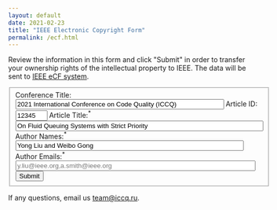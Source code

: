 ```yaml
---
layout: default
date: 2021-02-23
title: "IEEE Electronic Copyright Form"
permalink: /ecf.html
---
```


Review the information in this form and click "Submit" in order to transfer
your ownership rights of the intellectual property to IEEE.
The data will be sent to
[IEEE eCF system](https://www.ieee.org/publications/rights/copyright-main.html).

<script src="//code.jquery.com/jquery-1.9.0.min.js"></script>
<script>
var papers = {
  '01': {
    'title': 'Foreword of Organizers',
    'authors': 'Yegor Bugayenko'
  },
  '14': {
    'title': 'Towards a Prototype Based Explainable JavaScript Vulnerability Prediction Model',
    'authors': 'Balázs Mosolygó, Norbert Vándor, Gábor Antal, Péter Hegedűs and Rudolf Ferenc'
  },
  '19': {
    'title': 'An Efficient Dynamic Analysis Tool for Checking Durable Linearizability',
    'authors': 'Christina Peterson and Damian Dechev'
  },
  '20': {
    'title': 'Qualitative and Quantitative Analysis of Callgraph Algorithms for PYTHON',
    'authors': 'Sriteja Kummita, Goran Piskachev, Johannes Spaeth and Eric Bodden'
  },
  '23': {
    'title': 'Exploring the Effect of NULL Usage in Source Code',
    'authors': 'Ekaterina Garmash and Anton Cheshkov'
  },
  '24': {
    'title': 'Striffs: Architectural Component Diagrams for Code Reviews',
    'authors': 'Muntazir Fadhel and Emil Sekerinski'
  },
  '16': {
    'title': 'Raising Security Awareness using Cybersecurity Challenges in Embedded Programming Courses',
    'authors': 'Tiago Espinha Gasiba, Samra Hodzic, Ulrike Lechner and Maria Pinto-Albuquerque'
  },
};
$(function() {
  let p = new URLSearchParams(window.location.search);
  aid = p.get('id');
  var details = papers[aid];
  if (details == undefined) {
    window.location.href = "/404.html";
  }
  $('input[name="ArtId"]').val(aid);
  $('input[name="ArtTitle"]').val(details.title);
  $('input[name="AuthName"]').val(details.authors);
});
</script>

<form action="https://ecopyright.ieee.org/ECTT/IntroPage.jsp" method="post">
  <fieldset>
    <input type="hidden" name="ArtSource" value="51190"/>
    <input type="hidden" name="rtrnurl" value="https://www.iccq.ru/ecf-success.html"/>
    <label>Conference Title:</label>
    <input type="text" required readonly size="50" name="PubTitle" value="2021 International Conference on Code Quality (ICCQ)"/>
    <label>Article ID:</label>
    <input type="text" required readonly size="5" name="ArtId" value="12345"/>
    <label>Article Title:<sup class='firebrick'>*</sup></label>
    <input type="text" required readonly size="60" name="ArtTitle" value="On Fluid Queuing Systems with Strict Priority"/>
    <label>Author Names:<sup class='firebrick'>*</sup></label>
    <input type="text" required readonly size="55" name="AuthName" value="Yong Liu and Weibo Gong"/>
    <label>Author Emails:<sup class='firebrick'>*</sup></label>
    <input type="text" size="58" name="AuthEmail" placeholder="y.liu@ieee.org,a.smith@ieee.org"/>
    <label></label>
    <input name="Submit" type="submit" value="Submit"/>
  </fieldset>
</form>

If any questions, email us [team@iccq.ru](mailto:team@iccq.ru).
